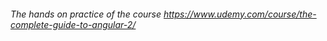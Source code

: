 ###### The hands on practice of the course https://www.udemy.com/course/the-complete-guide-to-angular-2/
